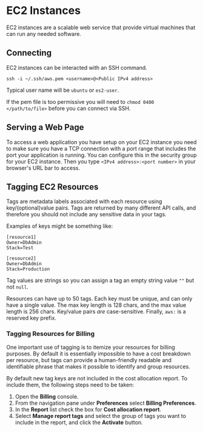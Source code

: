 # EC2 Instances

EC2 instances are a scalable web service that provide virtual machines that can run any needed software.

## Connecting

EC2 instances can be interacted with an SSH command.

`ssh -i ~/.ssh/aws.pem <username>@<Public IPv4 address>`

Typical user name will be `ubuntu` or `es2-user`.

If the pem file is too permissive you will need to `chmod 0400 </path/to/file>` before you can connect via SSH.

## Serving a Web Page

To access a web application you have setup on your EC2 instance you need to make sure you have a TCP connection with a port range that includes the port your application is running. You can configure this in the security group for your EC2 instance. Then you type `<IPv4 address>:<port number>` in your browser's URL bar to access.

## Tagging EC2 Resources

Tags are metadata labels associated with each resource using key/(optional)value pairs. Tags are returned by many different API calls, and therefore you should not include any sensitive data in your tags.

Examples of keys might be something like:

```
[resource1]
Owner=DbAdmin
Stack=Test

[resource2]
Owner=DbAdmin
Stack=Production
```

Tag values are strings so you can assign a tag an empty string value `""` but not `null`.

Resources can have up to 50 tags. Each key must be unique, and can only have a single value. The max key length is 128 chars, and the max value length is 256 chars. Key/value pairs *are* case-sensitive. Finally, `aws:` is a reserved key prefix.

### Tagging Resources for Billing

One important use of tagging is to itemize your resources for billing purposes. By default it is essentially impossible to have a cost breakdown per resource, but tags can provide a human-friendly readable and identifiable phrase that makes it possible to identify and group resources.

By default new tag keys are not included in the cost allocation report. To include them, the following steps need to be taken:

1. Open the **Billing** console.
2. From the navigation pane under **Preferences** select **Billing Preferences**.
3. In the **Report** list check the box for **Cost allocation report**.
4. Select **Manage report tags** and select the group of tags you want to include in the report, and click the **Activate** button.
